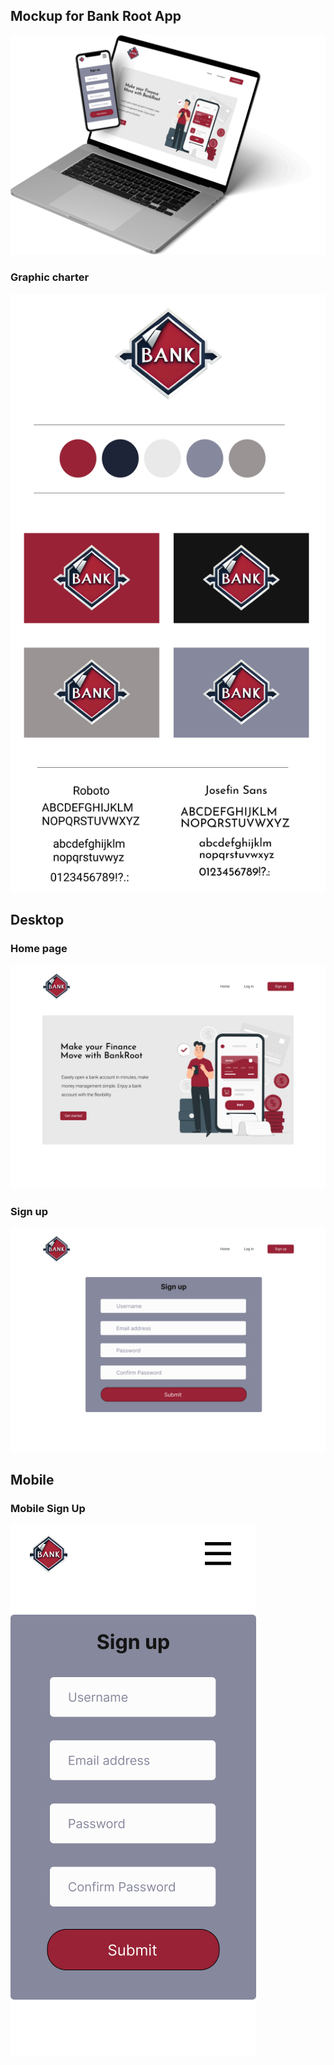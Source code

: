 
## Mockup for Bank Root App

[![MockupMacBook](MockupMacBook.jpg)](MockupMacBook.jpg)

### Graphic charter

[![Charte.jpg](Charte.jpg)](Charte.jpg)


## Desktop

### Home page

[![MockupAccueil.jpg](MockupAccueil.jpg)](MockupAccueil.jpg)


### Sign up 

[![MockupInscription.jpg](MockupInscription.jpg)](MockupInscription.jpg)

## Mobile 

### Mobile Sign Up

[![MobileMockupInscription.jpg](MobileMockupInscription.jpg)](MobileMockupInscription.jpg)
